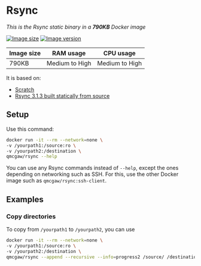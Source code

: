 # Rsync

*This is the Rsync static binary in a **790KB** Docker image*

[![Image size](https://images.microbadger.com/badges/image/qmcgaw/rsync.svg)](https://microbadger.com/images/qmcgaw/rsync)
[![Image version](https://images.microbadger.com/badges/version/qmcgaw/rsync.svg)](https://microbadger.com/images/qmcgaw/rsync)

| Image size | RAM usage | CPU usage |
| --- | --- | --- |
| 790KB | Medium to High | Medium to High |

It is based on:

- [Scratch](https://hub.docker.com/_/scratch/)
- [Rsync 3.1.3 built statically from source](https://rsync.samba.org)

## Setup

Use this command:

```sh
docker run -it --rm --network=none \
-v /yourpath1:/source:ro \
-v /yourpath2:/destination \
qmcgaw/rsync --help
```

You can use any Rsync commands instead of `--help`, except the ones depending on networking such as SSH. For this, use the other Docker image such as `qmcgaw/rsync:ssh-client`.

## Examples

### Copy directories

To copy from `/yourpath1` to `/yourpath2`, you can use

```sh
docker run -it --rm --network=none \
-v /yourpath1:/source:ro \
-v /yourpath2:/destination \
qmcgaw/rsync --append --recursive --info=progress2 /source/ /destination
```
